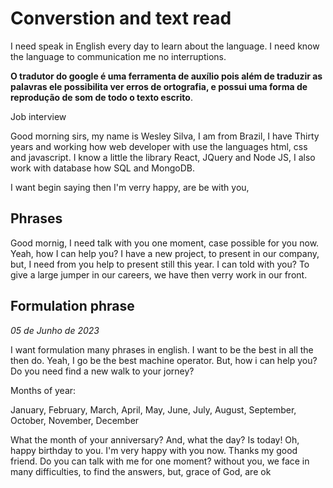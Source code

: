 # Converstion and text read

I need speak in English every day to learn about the language. I need know the language to communication me no interruptions.

**O tradutor do google é uma ferramenta de auxílio pois além de traduzir as palavras ele possibilita ver erros de ortografia, e possui uma forma de reprodução de som de todo o texto escrito**.

Job interview

Good morning sirs, my name is Wesley Silva, I am from Brazil, I have Thirty years and working how web developer with use the languages html, css and javascript. I know a little the library React, JQuery and Node JS, I also work with database how SQL and MongoDB.

I want begin saying then I'm verry happy, are be with you,

## Phrases

Good mornig, I need talk with you one moment, case possible for you now.
Yeah, how I can help you? 
I have a new project, to present in our company, but, I need from you help to present still this year.
I can told with you?
To give a large jumper in our careers, we have then verry work in our front.

## Formulation phrase 

_05 de Junho de 2023_

I want formulation many phrases in english. I want to be the best in all the then do. Yeah, I go be the best machine operator. But, how i can help you? Do you need find a new walk to your jorney?

Months of year:

January, February, March, April, May, June, July, August, September, October, November, December

What the month of your anniversary? And, what the day? Is today! Oh, happy birthday to you. I'm very happy with you now. Thanks my good friend. Do you can talk with me for one moment?
without you, we face in many difficulties, to find the answers, but, grace of God, are ok